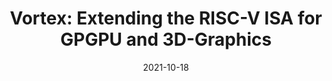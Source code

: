 ---
title: "Vortex: Extending the RISC-V ISA for GPGPU and 3D-Graphics"
authors: "Blaise Tine, Krishna Praveen Yalamarthy, Fares Elsabbagh, Kim Hyesoon"
collection: publications
date: 2021-10-18
venue: "54th Annual IEEE/ACM International Symposium on Microarchitecture (MICRO)"
venue_type: conference
citation: "Blaise Tine, Krishna Praveen Yalamarthy, Fares Elsabbagh, and Kim Hyesoon, 'Vortex: Extending the RISC-V ISA for GPGPU and 3D-Graphics,' in MICRO-54: 54th Annual IEEE/ACM International Symposium on Microarchitecture (MICRO '21). Association for Computing Machinery, New York, NY, USA, 754–766. https://doi.org/10.1145/3466752.3480128"
---